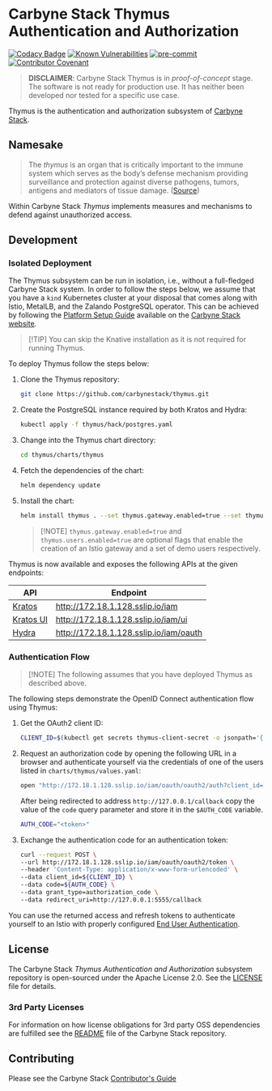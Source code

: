 # Carbyne Stack Thymus Authentication and Authorization

[![Codacy Badge](https://app.codacy.com/project/badge/Grade/233198c332f3486ea69057fb9938917e)](https://app.codacy.com/gh/carbynestack/caliper/dashboard?utm_source=gh&utm_medium=referral&utm_content=&utm_campaign=Badge_grade)
[![Known Vulnerabilities](https://snyk.io/test/github/carbynestack/thymus/badge.svg)](https://snyk.io/test/github/carbynestack/thymus)
[![pre-commit](https://img.shields.io/badge/pre--commit-enabled-brightgreen?logo=pre-commit&logoColor=white)](https://github.com/pre-commit/pre-commit)
[![Contributor Covenant](https://img.shields.io/badge/Contributor%20Covenant-2.1-4baaaa.svg)](CODE_OF_CONDUCT.md)

> **DISCLAIMER**: Carbyne Stack Thymus is in *proof-of-concept* stage. The
> software is not ready for production use. It has neither been developed nor
> tested for a specific use case.

Thymus is the authentication and authorization subsystem of
[Carbyne Stack](https://github.com/carbynestack).

## Namesake

> The *thymus* is an organ that is critically important to the immune system
> which serves as the body’s defense mechanism providing surveillance and
> protection against diverse pathogens, tumors, antigens and mediators of tissue
> damage. ([Source](https://www.ncbi.nlm.nih.gov/pmc/articles/PMC6446584/))

Within Carbyne Stack *Thymus* implements measures and mechanisms to defend
against unauthorized access.

## Development

### Isolated Deployment

The Thymus subsystem can be run in isolation, i.e., without a full-fledged
Carbyne Stack system. In order to follow the steps below, we assume that you
have a `kind` Kubernetes cluster at your disposal that comes along with Istio,
MetalLB, and the Zalando PostgreSQL operator. This can be achieved by following
the
[Platform Setup Guide](https://carbynestack.io/documentation/getting-started/deployment/manual/platform-setup)
available on the [Carbyne Stack website](https://carbynestack.io).

> \[!TIP\] You can skip the Knative installation as it is not required for
> running Thymus.

To deploy Thymus follow the steps below:

1. Clone the Thymus repository:

   ```bash
   git clone https://github.com/carbynestack/thymus.git
   ```

1. Create the PostgreSQL instance required by both Kratos and Hydra:

   ```bash
   kubectl apply -f thymus/hack/postgres.yaml
   ```

1. Change into the Thymus chart directory:

   ```bash
   cd thymus/charts/thymus
   ```

1. Fetch the dependencies of the chart:

   ```bash
   helm dependency update
   ```

1. Install the chart:

   ```bash
   helm install thymus . --set thymus.gateway.enabled=true --set thymus.users.enabled=true
   ```

   > \[!NOTE\] `thymus.gateway.enabled=true` and `thymus.users.enabled=true` are
   > optional flags that enable the creation of an Istio gateway and a set of
   > demo users respectively.

Thymus is now available and exposes the following APIs at the given endpoints:

<!-- markdownlint-disable MD034 -->

| API                                                            | Endpoint                               |
| -------------------------------------------------------------- | -------------------------------------- |
| [Kratos](https://www.ory.sh/docs/kratos/reference/api)         | http://172.18.1.128.sslip.io/iam       |
| [Kratos UI](https://github.com/ory/kratos-selfservice-ui-node) | http://172.18.1.128.sslip.io/iam/ui    |
| [Hydra](https://www.ory.sh/docs/hydra/reference/api)           | http://172.18.1.128.sslip.io/iam/oauth |

<!-- markdownlint-enable MD034 -->

### Authentication Flow

> \[!NOTE\] The following assumes that you have deployed Thymus as described
> above.

The following steps demonstrate the OpenID Connect authentication flow using
Thymus:

1. Get the OAuth2 client ID:

   <!-- markdownlint-disable MD013 -->

   ```bash
   CLIENT_ID=$(kubectl get secrets thymus-client-secret -o jsonpath='{.data.CLIENT_ID}' | base64 -d)
   ```

   <!-- markdownlint-enable MD013 -->

1. Request an authorization code by opening the following URL in a browser and
   authenticate yourself via the credentials of one of the users listed in
   `charts/thymus/values.yaml`:

   ```bash
   open "http://172.18.1.128.sslip.io/iam/oauth/oauth2/auth?client_id=${CLIENT_ID}&redirect_uri=http%3A%2F%2F127.0.0.1%3A5555%2Fcallback&response_type=code&state=1102398157&scope=offline%20openid"
   ```

   After being redirected to address `http://127.0.0.1/callback` copy the value
   of the `code` query parameter and store it in the `$AUTH_CODE` variable.

   ```bash
   AUTH_CODE="<token>"
   ```

1. Exchange the authentication code for an authentication token:

   ```bash
   curl --request POST \
   --url http://172.18.1.128.sslip.io/iam/oauth/oauth2/token \
   --header 'Content-Type: application/x-www-form-urlencoded' \
   --data client_id=${CLIENT_ID} \
   --data code=${AUTH_CODE} \
   --data grant_type=authorization_code \
   --data redirect_uri=http://127.0.0.1:5555/callback
   ```

You can use the returned access and refresh tokens to authenticate yourself to
an Istio with properly configured
[End User Authentication](https://istio.io/latest/docs/tasks/security/authentication/authn-policy/#end-user-authentication).

## License

The Carbyne Stack *Thymus Authentication and Authorization* subsystem repository
is open-sourced under the Apache License 2.0. See the [LICENSE](LICENSE) file
for details.

### 3rd Party Licenses

For information on how license obligations for 3rd party OSS dependencies are
fulfilled see the [README](https://github.com/carbynestack/carbynestack) file of
the Carbyne Stack repository.

## Contributing

Please see the Carbyne Stack
[Contributor's Guide](https://github.com/carbynestack/carbynestack/blob/master/CONTRIBUTING.md)
